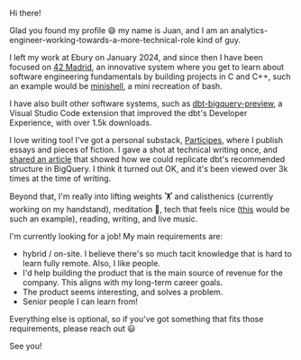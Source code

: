 Hi there!

Glad you found my profile 😄 my name is Juan, and I am an analytics-engineer-working-towards-a-more-technical-role kind of guy.

I left my work at Ebury on January 2024, and since then I have been focused on [42 Madrid](https://www.42madrid.com/en/), an innovative system where you get to learn about software engineering fundamentals by building projects in C and C++, such an example would be [minishell](https://github.com/cmunoz-g/minishell), a mini recreation of bash.

I have also built other software systems, such as [dbt-bigquery-preview](https://github.com/jjuanramos/dbt-bigquery-preview), a Visual Studio Code extension that improved the dbt's Developer Experience, with over 1.5k downloads.

I love writing too! I've got a personal substack, [Partícipes](https://participes.substack.com/), where I publish essays and pieces of fiction. I gave a shot at technical writing once, and [shared an article](https://towardsanalyticsengineering.substack.com/p/how-to-configure-dbt-projects-in) that showed how we could replicate dbt's recommended structure in BigQuery. I think it turned out OK, and it's been viewed over 3k times at the time of writing.

Beyond that, I'm really into lifting weights 🏋️ and calisthenics (currently working on my handstand), meditation 🐲, tech that feels nice ([this](https://daylightcomputer.com/) would be such an example), reading, writing, and live music.

I'm currently looking for a job! My main requirements are:
* hybrid / on-site. I believe there's so much tacit knowledge that is hard to learn fully remote. Also, I like people.
* I'd help building the product that is the main source of revenue for the company. This aligns with my long-term career goals.
* The product seems interesting, and solves a problem.
* Senior people I can learn from!

Everything else is optional, so if you've got something that fits those requirements, please reach out 😃

See you!

<!--
**jjuanramos/jjuanramos** is a ✨ _special_ ✨ repository because its `README.md` (this file) appears on your GitHub profile.

Here are some ideas to get you started:

- 🔭 I’m currently working on ...
- 🌱 I’m currently learning ...
- 👯 I’m looking to collaborate on ...
- 🤔 I’m looking for help with ...
- 💬 Ask me about ...
- 📫 How to reach me: ...
- 😄 Pronouns: ...
- ⚡ Fun fact: ...
-->

